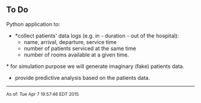 ## To Do

Python application to:

- \*collect patients' data logs (e.g. in - duration - out of the hospital):
    - name, arrival, departure, service time
    - number of patients serviced at the same time
    - number of rooms available at a given time.

\* for simulation purpose we will generate imaginary (fake) patients data.

- provide predictive analysis based on the patients data.

<hr>


<sub>As of: Tue Apr  7 19:57:46 EDT 2015</sub>
